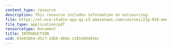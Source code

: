 ```yaml
---
content_type: resource
description: This resource includes information on outsourcing.
file: https://ol-ocw-studio-app-qa.s3.amazonaws.com/courses/21g-034-media-education-and-the-marketplace-fall-2005/b5e65864d5c71db6460ac2814dd463ec_MIT21G_034F05_outsourcwhat.pdf
file_type: application/pdf
resourcetype: Document
title: INTRODUCTION
uid: b5e65864-d5c7-1db6-460a-c2814dd463ec
---
```

